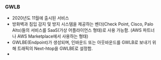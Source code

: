 ### GWLB
- 2020년도 11월에 출시된 서비스
- 방화벽과 침입 감지 및 방지 시스템을 제공하는 벤더(Check Point, Cisco, Palo Alto)들의 서비스를 SaaS(가상 어플라이언스 형태)로 사용 가능함. (AWS 파트너나 AWS Marketplace에서 사용하는 형태)
- GWLBE(Endpoint)가 생성되며, 인바운드 또는 아웃바운드를 GWLB로 보내기 위해 트래픽의 Next-htop을 GWLBE로 설정함.
- 


